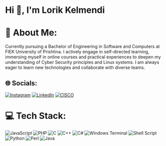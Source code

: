 # <h1 align="left">Hi 👋, I'm Lorik Kelmendi</h1>
# 💫 About Me:
Currently pursuing a Bachelor of Engineering in Software and Computers at FIEK University of Prishtina. I actively engage in self-directed learning, immersing myself in online courses and practical experiences to deepen my understanding of Cyber Security principles and Linux systems. I am always eager to learn new technologies and collaborate with diverse teams.


## 🌐 Socials:
[![Instagram](https://img.shields.io/badge/Instagram-%23E4405F.svg?logo=Instagram&logoColor=white)](https://instagram.com/lorikkelmendi_)
[![LinkedIn](https://img.shields.io/badge/LinkedIn-%230077B5.svg?logo=linkedin&logoColor=white)](https://linkedin.com/in/lorik-kelmendi-07122003-shigjetari/) 
[![CISCO](https://img.shields.io/badge/CISCO%20Certificate-8A2BE2.svg?logo=linkedin&logoColor=white)](https://www.credly.com/badges/2968469d-10e5-4021-9c20-6041a9fe8892)


# 💻 Tech Stack:
![JavaScript](https://img.shields.io/badge/javascript-%23323330.svg?style=for-the-badge&logo=javascript&logoColor=%23F7DF1E) ![PHP](https://img.shields.io/badge/php-%23777BB4.svg?style=for-the-badge&logo=php&logoColor=white) ![C](https://img.shields.io/badge/c-%2300599C.svg?style=for-the-badge&logo=c&logoColor=white) ![C++](https://img.shields.io/badge/c++-%2300599C.svg?style=for-the-badge&logo=c%2B%2B&logoColor=white) ![C#](https://img.shields.io/badge/c%23-%23239120.svg?style=for-the-badge&logo=csharp&logoColor=white) ![Windows Terminal](https://img.shields.io/badge/Windows%20Terminal-%234D4D4D.svg?style=for-the-badge&logo=windows-terminal&logoColor=white) ![Shell Script](https://img.shields.io/badge/shell_script-%23121011.svg?style=for-the-badge&logo=gnu-bash&logoColor=white) ![Python](https://img.shields.io/badge/python-3670A0?style=for-the-badge&logo=python&logoColor=ffdd54) ![Perl](https://img.shields.io/badge/perl-%2339457E.svg?style=for-the-badge&logo=perl&logoColor=white) ![Java](https://img.shields.io/badge/java-%23ED8B00.svg?style=for-the-badge&logo=openjdk&logoColor=white)

<!-- Cringe -->
